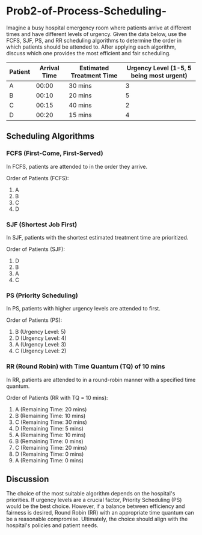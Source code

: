 # Prob2-of-Process-Scheduling- 

Imagine a busy hospital emergency room where patients arrive at different times and have different levels of urgency. Given the data below, use the FCFS, SJF, PS, and RR scheduling algorithms to determine the order in which patients should be attended to. After applying each algorithm, discuss which one provides the most efficient and fair scheduling.

| Patient | Arrival Time | Estimated Treatment Time | Urgency Level (1-5, 5 being most urgent) |
|---------|--------------|--------------------------|----------------------------------------|
|   A     |     00:00    |           30 mins        |                 3                      |
|   B     |     00:10    |           20 mins        |                 5                      |
|   C     |     00:15    |           40 mins        |                 2                      |
|   D     |     00:20    |           15 mins        |                 4                      |


## Scheduling Algorithms


### FCFS (First-Come, First-Served)

In FCFS, patients are attended to in the order they arrive.

Order of Patients (FCFS):
1. A
2. B
3. C
4. D

### SJF (Shortest Job First)

In SJF, patients with the shortest estimated treatment time are prioritized.

Order of Patients (SJF):
1. D
2. B
3. A
4. C

### PS (Priority Scheduling)

In PS, patients with higher urgency levels are attended to first.

Order of Patients (PS):
1. B (Urgency Level: 5)
2. D (Urgency Level: 4)
3. A (Urgency Level: 3)
4. C (Urgency Level: 2)

### RR (Round Robin) with Time Quantum (TQ) of 10 mins

In RR, patients are attended to in a round-robin manner with a specified time quantum.

Order of Patients (RR with TQ = 10 mins):
1. A (Remaining Time: 20 mins)
2. B (Remaining Time: 10 mins)
3. C (Remaining Time: 30 mins)
4. D (Remaining Time: 5 mins)
5. A (Remaining Time: 10 mins)
6. B (Remaining Time: 0 mins)
7. C (Remaining Time: 20 mins)
8. D (Remaining Time: 0 mins)
9. A (Remaining Time: 0 mins)

## Discussion

The choice of the most suitable algorithm depends on the hospital's priorities. If urgency levels are a crucial factor, Priority Scheduling (PS) would be the best choice. However, if a balance between efficiency and fairness is desired, Round Robin (RR) with an appropriate time quantum can be a reasonable compromise. Ultimately, the choice should align with the hospital's policies and patient needs.

